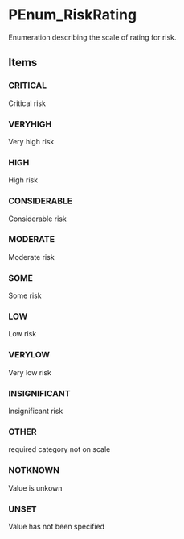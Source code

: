 # PEnum_RiskRating

Enumeration describing the scale of rating for risk.
<!-- end of short definition -->

## Items

### CRITICAL
Critical risk

### VERYHIGH
Very high risk

### HIGH
High risk

### CONSIDERABLE
Considerable risk

### MODERATE
Moderate risk

### SOME
Some risk

### LOW
Low risk

### VERYLOW
Very low risk

### INSIGNIFICANT
Insignificant risk

### OTHER
required category not on scale

### NOTKNOWN
Value is unkown

### UNSET
Value has not been specified
